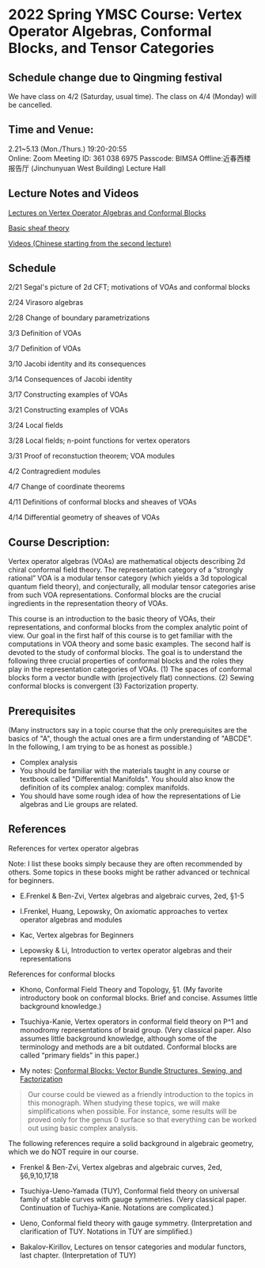 # 2022 Spring YMSC Course: Vertex Operator Algebras, Conformal Blocks, and Tensor Categories

## Schedule change due to Qingming festival
We have class on 4/2 (Saturday, usual time). The class on 4/4 (Monday) will be cancelled.




## Time and Venue:
2.21~5.13 (Mon./Thurs.) 19:20-20:55 <br>
Online: Zoom Meeting ID: 361 038 6975 Passcode: BIMSA Offline:近春西楼报告厅 (Jinchunyuan West Building) Lecture Hall

## Lecture Notes and Videos

[Lectures on Vertex Operator Algebras and Conformal Blocks](Files/2022_VOA.pdf)

[Basic sheaf theory](Files/2022_Sheaves.pdf)

[Videos (Chinese starting from the second lecture)](https://1drv.ms/f/s!An4-WYL4ugmJg6UZHa_Mq5jDuCHx1g) 



<!--
## Wechat Group Barcode
[Here](Files/2022_VOA_barcode.png) (updated on 3/9)
-->





## Schedule

2/21 Segal's picture of 2d CFT; motivations of VOAs and conformal blocks

2/24 Virasoro algebras

2/28 Change of boundary parametrizations

3/3 Definition of VOAs

3/7 Definition of VOAs

3/10 Jacobi identity and its consequences

3/14 Consequences of Jacobi identity

3/17 Constructing examples of VOAs

3/21 Constructing examples of VOAs

3/24 Local fields

3/28 Local fields; n-point functions for vertex operators

3/31 Proof of reconstuction theorem; VOA modules

4/2 Contragredient modules

4/7 Change of coordinate theorems

4/11 Definitions of conformal blocks and sheaves of VOAs

4/14 Differential geometry of sheaves of VOAs





## Course Description:
Vertex operator algebras (VOAs) are mathematical objects describing 2d chiral conformal field theory. The representation category of a “strongly rational” VOA is a modular tensor category (which yields a 3d topological quantum field theory), and conjecturally, all modular tensor categories arise from such VOA representations. Conformal blocks are the crucial ingredients in the representation theory of VOAs.

This course is an introduction to the basic theory of VOAs, their representations, and conformal blocks from the complex analytic point of view. Our goal in the first half of this course is to get familiar with the computations in VOA theory and some basic examples. The second half is devoted to the study of conformal blocks. The goal is to understand the following three crucial properties of conformal blocks and the roles they play in the representation categories of VOAs. (1) The spaces of conformal blocks form a vector bundle with (projectively flat) connections. (2) Sewing conformal blocks is convergent (3) Factorization property.



## Prerequisites
(Many instructors say in a topic course that the only prerequisites are the basics of "A", though the actual ones are a firm understanding of "ABCDE". In the following, I am trying to be as honest as possible.)
* Complex analysis
* You should be familiar with the materials taught in any course or textbook called "Differential Manifolds". You should also know the definition of its complex analog: complex manifolds. 
* You should have some rough idea of how the representations of Lie algebras and Lie groups are related. 



## References
References for vertex operator algebras

Note: I list these books simply because they are often recommended by others. Some topics in these books might be rather advanced or technical for beginners.

* E.Frenkel & Ben-Zvi, Vertex algebras and algebraic curves, 2ed, §1-5

* I.Frenkel, Huang, Lepowsky, On axiomatic approaches to vertex operator algebras and modules

* Kac, Vertex algebras for Beginners

* Lepowsky & Li, Introduction to vertex operator algebras and their representations

References for conformal blocks

* Khono, Conformal Field Theory and Topology, §1. (My favorite introductory book on conformal blocks. Brief and concise. Assumes little background knowledge.)

* Tsuchiya-Kanie, Vertex operators in conformal field theory on P^1 and monodromy representations of braid group. (Very classical paper. Also assumes little background knowledge, although some of the terminology and methods are a bit outdated. Conformal blocks are called “primary fields” in this paper.)

* My notes: [Conformal Blocks: Vector Bundle Structures, Sewing, and Factorization](Files/2020_Conformal_Blocks.pdf) 

> Our course could be viewed as a friendly introduction to the topics in this monograph. When studying these topics, we will make simplifications when possible. For instance, some results will be proved only for the genus 0 surface so that everything can be worked out using basic complex analysis.

The following references require a solid background in algebraic geometry, which we do NOT require in our course.

* Frenkel & Ben-Zvi, Vertex algebras and algebraic curves, 2ed, §6,9,10,17,18

* Tsuchiya-Ueno-Yamada (TUY), Conformal field theory on universal family of stable curves with gauge symmetries. (Very classical paper. Continuation of Tuchiya-Kanie. Notations are complicated.)

* Ueno, Conformal field theory with gauge symmetry. (Interpretation and clarification of TUY. Notations in TUY are simplified.)

* Bakalov-Kirillov, Lectures on tensor categories and modular functors, last chapter. (Interpretation of TUY)




